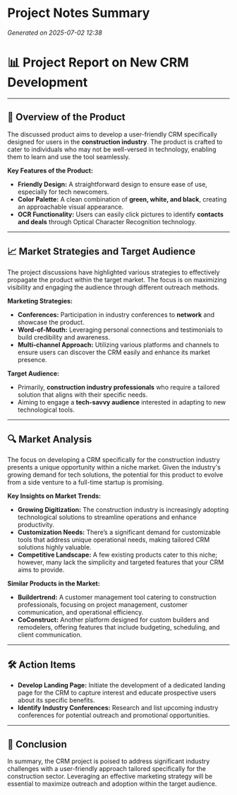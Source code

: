 # Project Notes Summary

*Generated on 2025-07-02 12:38*

# 📊 **Project Report on New CRM Development**

---

## 🚀 **Overview of the Product**
The discussed product aims to develop a user-friendly CRM specifically designed for users in the **construction industry**. The product is crafted to cater to individuals who may not be well-versed in technology, enabling them to learn and use the tool seamlessly. 

**Key Features of the Product:**
- **Friendly Design:** A straightforward design to ensure ease of use, especially for tech newcomers.
- **Color Palette:** A clean combination of **green, white, and black**, creating an approachable visual appearance.
- **OCR Functionality:** Users can easily click pictures to identify **contacts and deals** through Optical Character Recognition technology.
  
---

## 📈 **Market Strategies and Target Audience**
The project discussions have highlighted various strategies to effectively propagate the product within the target market. The focus is on maximizing visibility and engaging the audience through different outreach methods.

**Marketing Strategies:**
- **Conferences:** Participation in industry conferences to **network** and showcase the product.
- **Word-of-Mouth:** Leveraging personal connections and testimonials to build credibility and awareness.
- **Multi-channel Approach:** Utilizing various platforms and channels to ensure users can discover the CRM easily and enhance its market presence.

**Target Audience:**
- Primarily, **construction industry professionals** who require a tailored solution that aligns with their specific needs.
- Aiming to engage a **tech-savvy audience** interested in adapting to new technological tools.

---

## 🔍 **Market Analysis**
The focus on developing a CRM specifically for the construction industry presents a unique opportunity within a niche market. Given the industry's growing demand for tech solutions, the potential for this product to evolve from a side venture to a full-time startup is promising.

**Key Insights on Market Trends:**
- **Growing Digitization:** The construction industry is increasingly adopting technological solutions to streamline operations and enhance productivity.
- **Customization Needs:** There’s a significant demand for customizable tools that address unique operational needs, making tailored CRM solutions highly valuable.
- **Competitive Landscape:** A few existing products cater to this niche; however, many lack the simplicity and targeted features that your CRM aims to provide.

**Similar Products in the Market:**
- **Buildertrend:** A customer management tool catering to construction professionals, focusing on project management, customer communication, and operational efficiency.
- **CoConstruct:** Another platform designed for custom builders and remodelers, offering features that include budgeting, scheduling, and client communication.

---

## 🛠️ **Action Items**
- **Develop Landing Page:** Initiate the development of a dedicated landing page for the CRM to capture interest and educate prospective users about its specific benefits.
- **Identify Industry Conferences:** Research and list upcoming industry conferences for potential outreach and promotional opportunities.

---

## 📝 **Conclusion**
In summary, the CRM project is poised to address significant industry challenges with a user-friendly approach tailored specifically for the construction sector. Leveraging an effective marketing strategy will be essential to maximize outreach and adoption within the target audience.